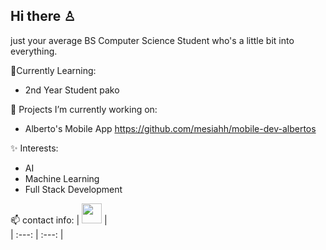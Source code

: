 ## Hi there ♙

just your average BS Computer Science Student who's a little bit into everything.

📝Currently Learning:
- 2nd Year Student pako
  

🔭 Projects I’m currently working on:
- Alberto's Mobile App
https://github.com/mesiahh/mobile-dev-albertos





✨ Interests:
- AI
- Machine Learning
- Full Stack Development



📫 contact info:
| [<img height="32" width="32" src="https://cdn-icons-png.flaticon.com/512/174/174857.png" />](https://www.linkedin.com/in/laurenz-mesiah-a-palanas-665854209/) |  
| :---:         |     :---:      |    

<!--
**mesiahh/mesiahh** is a ✨ _special_ ✨ repository because its `README.md` (this file) appears on your GitHub profile.

Here are some ideas to get you started:

- 🔭 I’m currently working on ...
- 🌱 I’m currently learning ...
- 👯 I’m looking to collaborate on ...
- 🤔 I’m looking for help with ...
- 💬 Ask me about ...
- 📫 How to reach me: ...
- 😄 Pronouns: ...
- ⚡ Fun fact: ...
-->
